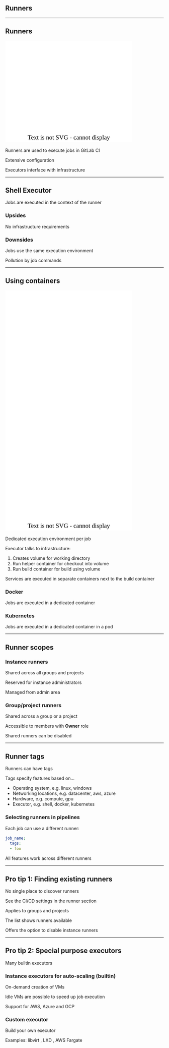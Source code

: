 <!-- .slide: id="gitlab_runners" class="vertical-center" -->

<i class="fa-duotone fa-person-running fa-8x fa-duotone-colors" style="float: right; color: grey;"></i>

## Runners

---

## Runners

![](160_gitlab_ci/260_runners/executor.drawio.svg) <!-- .element: style="float: right; width: 30%;" -->

Runners [](https://docs.gitlab.com/runner/) are used to execute jobs in GitLab CI

Extensive configuration [](https://docs.gitlab.com/runner/configuration/advanced-configuration.html)

Executors interface with infrastructure

---

## Shell Executor

Jobs are executed in the context of the runner

### Upsides <i class="fa-duotone fa-solid fa-thumbs-up"></i>

No infrastructure requirements

### Downsides <i class="fa-duotone fa-solid fa-thumbs-down"></i>

Jobs use the same execution environment

Pollution by job commands

---

## Using containers

![](160_gitlab_ci/260_runners/containers.drawio.svg) <!-- .element: style="float: right; width: 25%" -->

Dedicated execution environment per job

Executor talks to infrastructure:

1. Creates volume for working directory
1. Run helper container for checkout into volume
1. Run build container for build using volume

Services are executed in separate containers next to the build container

### Docker

Jobs are executed in a dedicated container

### Kubernetes

Jobs are executed in a dedicated container in a pod

---

## Runner scopes

### Instance runners

Shared across all groups and projects

Reserved for instance administrators

Managed from admin area

### Group/project runners

Shared across a group or a project

Accessible to members with **Owner** role

Shared runners can be disabled

---

## Runner tags

Runners can have tags

Tags specify features based on...

- Operating system, e.g. linux, windows
- Networking locations, e.g. datacenter, aws, azure
- Hardware, e.g. compute, gpu
- Executor, e.g. shell, docker, kubernetes

### Selecting runners in pipelines

Each job can use a different runner:

```yaml
job_name:
  tags:
  - foo
```

All features work across different runners

---

## Pro tip 1: Finding existing runners

No single place to discover runners

See the CI/CD settings in the runner section

Applies to groups and projects

The list shows runners available

Offers the option to disable instance runners

---

## Pro tip 2: Special purpose executors

Many builtin executors [](https://docs.gitlab.com/runner/executors/)

### Instance executors for auto-scaling (builtin)

On-demand creation of VMs [](https://docs.gitlab.com/runner/executors/instance.html)

Idle VMs are possible to speed up job execution

Support for AWS, Azure and GCP

### Custom executor

Build your own executor [](https://docs.gitlab.com/runner/executors/custom.html)

Examples: libvirt [](https://docs.gitlab.com/runner/executors/custom_examples/libvirt.html), LXD [](https://docs.gitlab.com/runner/executors/custom_examples/lxd.html), AWS Fargate [](https://gitlab.com/gitlab-org/ci-cd/custom-executor-drivers/fargate)
